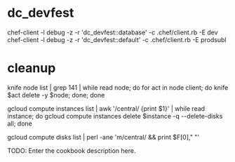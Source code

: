 # dc_devfest

chef-client -l debug -z -r 'dc_devfest::database' -c .chef/client.rb -E dev
chef-client -l debug -z -r 'dc_devfest::default' -c .chef/client.rb -E prodsubl

# cleanup

knife node list | grep 141 | while read node; do for act in node client; do knife $act delete -y $node; done; done

gcloud compute instances list | awk '/central/ {print $1}' | while read instance; do  gcloud compute instances delete $instance -q --delete-disks all; done

gcloud compute disks list | perl -ane 'm/central/ && print $F[0]," "'

TODO: Enter the cookbook description here.
